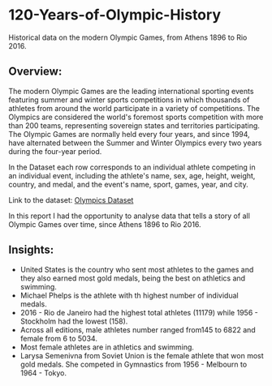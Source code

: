 # 120-Years-of-Olympic-History
Historical data on the modern Olympic Games, from Athens 1896 to Rio 2016.

## Overview:
The modern Olympic Games are the leading international sporting events featuring summer and winter sports competitions in which thousands of athletes from around the world participate in a variety of competitions. The Olympics are considered the world's foremost sports competition with more than 200 teams, representing sovereign states and territories participating. The Olympic Games are normally held every four years, and since 1994, have alternated between the Summer and Winter Olympics every two years during the four-year period.

In the Dataset each row corresponds to an individual athlete competing in an individual event, including the athlete's name, sex, age, height, weight, country, and medal, and the event's name, sport, games, year, and city.

Link to the dataset: [Olympics Dataset](https://app.mavenanalytics.io/datasets?search=olympic)

In this report I had the opportunity to analyse data that tells a story of all Olympic Games over time, since Athens 1896 to Rio 2016.

## Insights:
- United States is the country who sent most athletes to the games and they also earned most gold medals, being the best on athletics and swimming.
- Michael Phelps is the athlete with th highest number of individual medals.
- 2016 - Rio de Janeiro had the highest total athletes (11179) while 1956 - Stockholm had the lowest (158).
- Across all editions, male athletes number ranged from145 to 6822 and female from 6 to 5034.
- Most female athletes are in athletics and swimming.
- Larysa Semenivna from Soviet Union is the female athlete that won most gold medals. She competed in Gymnastics from 1956 - Melbourn to 1964 - Tokyo.
